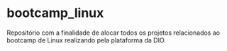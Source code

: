 # bootcamp_linux
Repositório com a finalidade de alocar todos os projetos relacionados ao bootcamp de Linux realizando pela plataforma da DIO.
